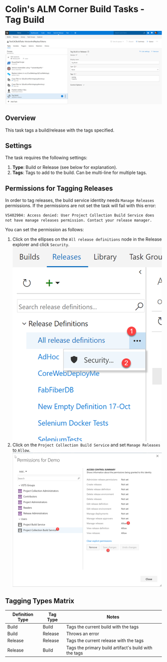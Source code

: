 # Colin's ALM Corner Build Tasks - Tag Build

![Tag Build/Release Task](../../images/ss_tagBuild.png)

## Overview
This task tags a build/release with the tags specified.

## Settings
The task requires the following settings:

1. **Type**: Build or Release (see below for explanation).
1. **Tags**: Tags to add to the build. Can be multi-line for multiple tags.

## Permissions for Tagging Releases
In order to tag releases, the build service identity needs `Manage Releases` permissions. If the permissions are not set the task will fail with this error:

```
VS402904: Access denied: User Project Collection Build Service does not have manage releases permission. Contact your release manager.
```

You can set the permission as follows:
1. Click on the ellipses on the `All release definitions` node in the Release explorer and click `Security`.
    ![All Releases security](../../images/releasePerm-security.png)
1. Click on the `Project Collection Build Service` and set `Manage Releases` to `Allow`.
    ![Set Manage Releases to Allow](../../images/releasePerm-set.png)

## Tagging Types Matrix

| Definition Type | Tag Type | Notes |
| --- | --- | ------ |
| Build | Build | Tags the current build with the tags |
| Build | Release | Throws an error |
| Release | Release | Tags the current release with the tags |
| Release | Build | Tags the primary build artifact's build with the tags |